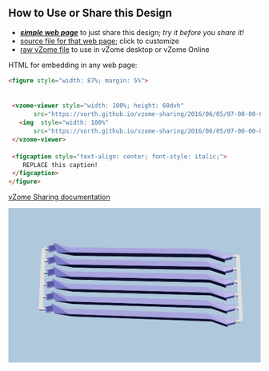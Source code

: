 
## How to Use or Share this Design

 - [***simple web page***](<https://vorth.github.io/vzome-sharing/2016/06/05/07-00-00-000Z-lavender-6-medium-sprued/>) to just share this design; *try it before you share it!*
 - [source file for that web page](<https://github.com/vorth/vzome-sharing/edit/main/2016/06/05/07-00-00-000Z-lavender-6-medium-sprued/index.md>); click to customize
 - [raw vZome file](<https://raw.githubusercontent.com/vorth/vzome-sharing/main/2016/06/05/07-00-00-000Z-lavender-6-medium-sprued/lavender-6-medium-sprued.vZome>) to use in vZome desktop or vZome Online
 
 HTML for embedding in any web page:
 ```html
<figure style="width: 87%; margin: 5%">
  
  
  <vzome-viewer style="width: 100%; height: 60dvh" 
        src="https://vorth.github.io/vzome-sharing/2016/06/05/07-00-00-000Z-lavender-6-medium-sprued/lavender-6-medium-sprued.vZome" >
    <img  style="width: 100%"
        src="https://vorth.github.io/vzome-sharing/2016/06/05/07-00-00-000Z-lavender-6-medium-sprued/lavender-6-medium-sprued.png" >
  </vzome-viewer>

  <figcaption style="text-align: center; font-style: italic;">
     REPLACE this caption!
  </figcaption>
</figure>

 ```

[vZome Sharing documentation](https://vzome.github.io/vzome/sharing.html#how-it-works)

![Image](<lavender-6-medium-sprued.png>)


